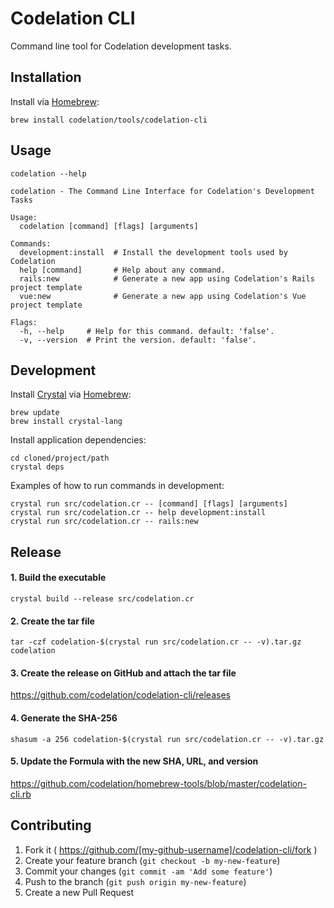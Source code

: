 # Codelation CLI

Command line tool for Codelation development tasks.

## Installation

Install via [Homebrew](http://brew.sh):

```
brew install codelation/tools/codelation-cli
```

## Usage

```
codelation --help
```

```
codelation - The Command Line Interface for Codelation's Development Tasks

Usage:
  codelation [command] [flags] [arguments]

Commands:
  development:install  # Install the development tools used by Codelation
  help [command]       # Help about any command.
  rails:new            # Generate a new app using Codelation's Rails project template
  vue:new              # Generate a new app using Codelation's Vue project template

Flags:
  -h, --help     # Help for this command. default: 'false'.
  -v, --version  # Print the version. default: 'false'.
```

## Development

Install [Crystal](https://crystal-lang.org) via [Homebrew](http://brew.sh):

```
brew update
brew install crystal-lang
```

Install application dependencies:

```
cd cloned/project/path
crystal deps
```

Examples of how to run commands in development:

```
crystal run src/codelation.cr -- [command] [flags] [arguments]
crystal run src/codelation.cr -- help development:install
crystal run src/codelation.cr -- rails:new
```

## Release

#### 1. Build the executable

```
crystal build --release src/codelation.cr
```

#### 2. Create the tar file

```
tar -czf codelation-$(crystal run src/codelation.cr -- -v).tar.gz codelation
```

#### 3. Create the release on GitHub and attach the tar file

<https://github.com/codelation/codelation-cli/releases>

#### 4. Generate the SHA-256

```
shasum -a 256 codelation-$(crystal run src/codelation.cr -- -v).tar.gz
```

#### 5. Update the Formula with the new SHA, URL, and version

<https://github.com/codelation/homebrew-tools/blob/master/codelation-cli.rb>


## Contributing

1. Fork it ( https://github.com/[my-github-username]/codelation-cli/fork )
2. Create your feature branch (`git checkout -b my-new-feature`)
3. Commit your changes (`git commit -am 'Add some feature'`)
4. Push to the branch (`git push origin my-new-feature`)
5. Create a new Pull Request
